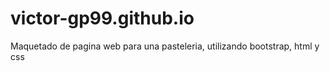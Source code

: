 # victor-gp99.github.io
Maquetado de pagina web para una pasteleria, utilizando bootstrap, html y css
